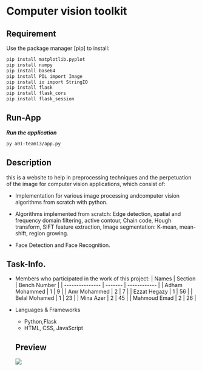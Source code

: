 # Computer vision toolkit
## Requirement

Use the package manager [pip] to install:

```bash
pip install matplotlib.pyplot 
pip install numpy 
pip install base64
pip install PIL import Image
pip install io import StringIO 
pip install flask 
pip install flask_cors 
pip install flask_session 
```
## Run-App
**_Run the application_**
```sh
py a01-team13/app.py
```
## Description
this is a website to help in preprocessing techniques and the perpetuation of the image for computer vision applications, which consist of:

- Implementation for various image processing andcomputer vision algorithms from scratch with python.

- Algorithms implemented from scratch: Edge detection, spatial and frequency domain filtering, active contour, Chain code, Hough transform, SIFT feature extraction, Image segmentation: K-mean, mean-shift, region growing.

- Face Detection and Face Recognition.
## Task-Info. 
- Members who participated in the work of this project:
  | Names           | Section | Bench Number |
  | --------------- | ------- | ------------ |
  | Adham Mohammed  |    1    |     9        |
  | Amr Mohammed    |    2    |     7        |
  | Ezzat Hegazy    |    1    |     56       |
  | Belal Mohamed   |    1    |     23       |
  | Mina Azer       |    2    |     45       |
  | Mahmoud Emad    |    2    |     26       |
- Languages & Frameworks
  - Python,Flask
  - HTML, CSS, JavaScript  
  
  ## Preview
  ![](https://github.com/Computer-Vision-Spring23/a01-team13/blob/main/Images/perviews/tabs.gif)


